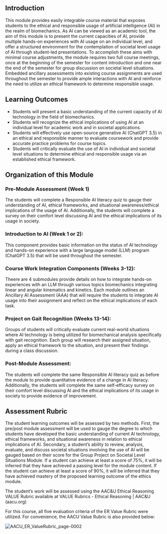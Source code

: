## Introduction
This module provides easily integrable course material that exposes students to the ethical and responsible usage of artificial intelligence (AI) in the realm of biomechanics.  As AI can be viewed as an academic tool, the aim of this module is to present the current capacities of AI, provide multiple hands-on experiences with AI usage on an individual level, and offer a structured environment for the contemplation of societal level usage of AI through student-led presentations.  To accomplish these aims with minimal course adjustments, the module requires two full course meetings, once at the beginning of the semester for content introduction and one near the end of the semester for group discussion on societal level situations.  Embedded ancillary assessments into existing course assignments are used throughout the semester to provide ample interactions with AI and reinforce the need to utilize an ethical framework to determine responsible usage. 

## Learning Outcomes
* Students will present a basic understanding of the current capacity of AI technology in the field of biomechanics.
* Students will recognize the ethical implications of using AI at an individual level for academic work and in societal applications.
* Students will effectively use open-source generative AI (ChatGPT 3.5) in an ethical and responsible manner to evaluate coursework and provide accurate practice problems for course topics.
* Students will critically evaluate the use of AI in individual and societal level situations to determine ethical and responsible usage via an established ethical framework.

## Organization of this Module
### Pre-Module Assessment (Week 1)
The students will complete a Responsible AI literacy quiz to gauge their understanding of AI, ethical frameworks, and situational awareness/ethical implications of the usage of AI.  Additionally, the students will complete a survey on their comfort level discussing AI and the ethical implications of its usage in society.
### Introduction to AI (Week 1 or 2): 
This component provides basic information on the status of AI technology and hands-on experience with a large language model (LLM) program (ChatGPT 3.5) that will be used throughout the semester.
### Course Work Integration Components (Weeks 3-12): 
Theere are 4 submodules provide details on how to integrate hands-on experiences with an LLM through various topics biomechanics integrating linear and angular kinematics and kinetics.  Each module outlines an Ancillary AI Assessment (AAA) that will require the students to integrate AI usage into their assignment and reflect on the ethical implications of each task.
### Project on Gait Recognition (Weeks 13-14): 
Groups of students will critically evaluate current real-world situations where AI technology is being utilized for biomechanical analysis specifically with gait recognition.  Each group will research their assigned situation, apply an ethical framework to the situation, and present their findings during a class discussion. 
### Post-Module Assessment: 
The students will complete the same Responsible AI literacy quiz as before the module to provide quantitative evidence of a change in AI literacy.  Additionally, the students will complete the same self-efficacy survey on their comfort level discussing AI and the ethical implications of its usage in society to provide evidence of improvement.

## Assessment Rubric
The student learning outcomes will be assessed by two methods.  First, the pre/post module assessment will be used to gauge the degree to which students have developed the basic understanding of current AI technology, ethical frameworks, and situational awareness in relation to ethical implications of AI.  Secondary, a student’s ability to review, analysis, evaluate, and discuss societal situations involving the use of AI will be gauged based on their score for the Group Project on Societal Level Situations Module. If a student can achieve at least a score of 75%, it will be inferred that they have achieved a passing level for the module content.  If the student can achieve at least a score of 90%, it will be inferred that they have achieved mastery of the proposed learning outcome of the ethics module.

The student’s work will be assessed using the AAC&U Ethical Reasoning VALUE Rubric available at VALUE Rubrics - Ethical Reasoning | AAC&U (aacu.org)

For this course, all five evaluation criteria of the ER Value Rubric were utilized. For convenience, the AACU Value Rubric is also provided below:

![AACU_ER_ValueRubric_page-0002](https://github.com/CADS-WSSU/WSSU-AI-Ethics-Modules/assets/72575247/c329d1d1-06e7-4b2a-8a6f-19fdabeb4c81)

